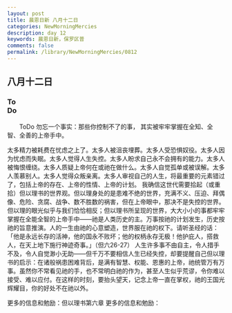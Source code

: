 ```yaml
---
layout: post
title: 晨恩日新 八月十二日
categories: NewMorningMercies
description: day 12
keywords: 晨恩日新，保罗区普
comments: false
permalink: /library/NewMorningMercies/0812
---
```


## 八月十二日

### To <br> Do

&emsp;&emsp;ToDo
勿忘一个事实：那些你控制不了的事，
其实被牢牢掌握在全知、全智、全善的上帝手中。
 
太多精力被耗费在忧虑之上了。太多人被沮丧埋葬。太多人受恐惧奴役。太多人因为忧虑而失眠。太多人觉得人生失控。太多人盼求自己永不会拥有的能力。太多人被悔恨缠绕。太多人质疑上帝何在或祂在做什么。太多人自觉孤单或被误解。太多人羡慕别人。太多人觉得众叛亲离。太多人审视自己的人生，将最重要的元素错过了，包括上帝的存在、上帝的性情、上帝的计划。
我确信这世代需要拾起（或重拾）但以理书的世界观。但以理身处的是患难不绝的世界，充满不义、压迫、拜偶像、危险、贪腐、战争、数不胜数的祸害，但在上帝眼中，那决不是失控的世界。但以理的眼光似乎与我们恰恰相反；但以理书所呈现的世界，大大小小的事都牢牢掌握在全能全智的上帝手中——祂是人类历史的主。万事按祂的计划发生，历史按祂的旨意推演。人的一生由祂的心意塑造，世界服在祂的权下。请听圣经的话：「他是永远长存的活神，他的国永不败坏；他的权柄永存无极！他护庇人，搭救人，在天上地下施行神迹奇事。」（但六26-27）
人生许多事不由自主，令人措手不及，令人自觉渺小无助——但千万不要相信人生已经失控，却要提醒自己但以理书的启示：在诸般祸患困难背后，是满有智慧、权能、恩惠的上帝，祂统管万有万事。虽然你不常看见祂的手，也不常明白祂的作为，甚至人生似乎荒谬，令你难以接受、难以应付。在这样的时刻，要抬头望天，记念上帝一直在掌权，祂的王国光辉耀目，你的好处不在祂以外。
 
更多的信息和勉励：但以理书第六章
更多的信息和勉励：[]()
